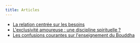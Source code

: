 ```yaml
---
title: Articles
---
```


- [La relation centrée sur les besoins](relation-centree-besoins)
- [L'exclusivité amoureuse : une discipline spirituelle ?](exclusivite-amoureuse)
- [Les confusions courantes sur l'enseignement du Bouddha](confusions-courantes-enseignement-bouddha)
